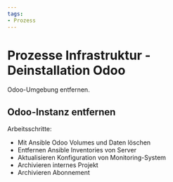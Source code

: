 ```yaml
---
tags:
- Prozess
---
```

# Prozesse Infrastruktur - Deinstallation Odoo

Odoo-Umgebung entfernen.

##  Odoo-Instanz entfernen

Arbeitsschritte:

* Mit Ansible Odoo Volumes und Daten löschen
* Entfernen Ansible Inventories von Server
* Aktualisieren Konfiguration von Monitoring-System
* Archivieren internes Projekt
* Archivieren Abonnement